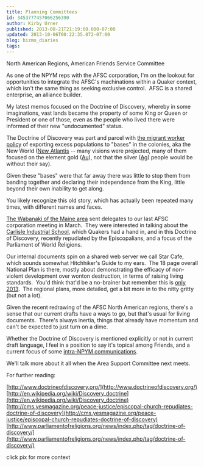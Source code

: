 ```yaml
---
title: Planning Committees
id: 3453777457066256390
author: Kirby Urner
published: 2013-08-21T21:19:00.000-07:00
updated: 2013-10-06T00:22:35.072-07:00
blog: bizmo_diaries
tags: 
---
```


[](http://www.flickr.com/photos/kirbyurner/8521078558/)

North American Regions, American Friends Service Committee

As one of the NPYM reps with the AFSC corporation, I'm on the lookout for opportunities to integrate the AFSC's machinations within a Quaker context, which isn't the same thing as seeking exclusive control.  AFSC is a shared enterprise, an alliance builder.

My latest memos focused on the Doctrine of Discovery, whereby in some imaginations, vast lands became the property of some King or Queen or President or one of those, even as the people who lived there were informed of their new "undocumented" status.

The Doctrine of Discovery was part and parcel with [the migrant worker policy](http://controlroom.blogspot.com/2013/07/migrants-everywhere.html) of exporting excess populations to "bases" in the colonies, aka the New World ([New Atlantis](http://controlroom.blogspot.com/2010/10/new-atlantis-movie-review.html) -- many visions were projected, many of them focused on the element gold ([Au](http://education.jlab.org/itselemental/ele079.html)), not that the silver ([Ag](http://education.jlab.org/itselemental/ele047.html)) people would be without their say).

Given these "bases" were that far away there was little to stop them from banding together and declaring their independence from the King, little beyond their own inability to get along.

You likely recognize this old story, which has actually been repeated many times, with different names and faces.

[The Wabanaki of the Maine area](http://worldgame.blogspot.com/2013/03/from-afsc-corporation-meeting.html) sent delegates to our last AFSC corporation meeting in March.  They were interested in talking about the [Carlisle Industrial School](http://home.epix.net/~landis/histry.html), which Quakers had a hand in, and in this Doctrine of Discovery, recently repudiated by the Episcopalians, and a focus of the Parliament of World Religions.

Our internal documents spin on a shared web server we call Star Cafe, which sounds somewhat Hitchhiker's Guide to my ears.  The 18 page overall National Plan is there, mostly about demonstrating the efficacy of non-violent development over wonton destruction, in terms of raising living standards.  You'd think that'd be a no-brainer but remember this is [only 2013](http://controlroom.blogspot.com/2013/08/hotel-world.html).  The regional plans, more detailed, get a bit more in to the nitty gritty (but not a lot).

Given the recent redrawing of the AFSC North American regions, there's a sense that our current drafts have a ways to go, but that's usual for living documents.  There's always inertia, things that already have momentum and can't be expected to just turn on a dime.

Whether the Doctrine of Discovery is mentioned explicitly or not in current draft language, I feel in a position to say it's topical among Friends, and a current focus of some [intra-NPYM communications](http://controlroom.blogspot.com/2013/07/npym-annual-session-2013.html).

We'll talk more about it all when the Area Support Committee next meets.

For further reading:

[http://www.doctrineofdiscovery.org/](http://www.doctrineofdiscovery.org/)
[http://en.wikipedia.org/wiki/Discovery_doctrine](http://en.wikipedia.org/wiki/Discovery_doctrine)
[http://cms.yesmagazine.org/peace-justice/episcopal-church-repudiates-doctrine-of-discovery](http://cms.yesmagazine.org/peace-justice/episcopal-church-repudiates-doctrine-of-discovery)
[http://www.parliamentofreligions.org/news/index.php/tag/doctrine-of-discovery/](http://www.parliamentofreligions.org/news/index.php/tag/doctrine-of-discovery/)

[](http://www.flickr.com/photos/kirbyurner/10112433796/)

click pix for more context